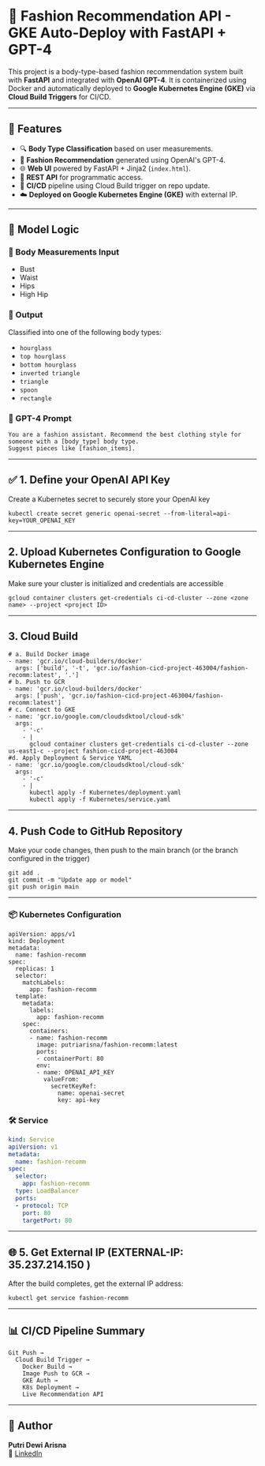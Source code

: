# 👗 Fashion Recommendation API - GKE Auto-Deploy with FastAPI + GPT-4

This project is a body-type-based fashion recommendation system built with **FastAPI** and integrated with **OpenAI GPT-4**. It is containerized using Docker and automatically deployed to **Google Kubernetes Engine (GKE)** via **Cloud Build Triggers** for CI/CD.

---

## 📌 Features

- 🔍 **Body Type Classification** based on user measurements.
- 🧠 **Fashion Recommendation** generated using OpenAI's GPT-4.
- 🌐 **Web UI** powered by FastAPI + Jinja2 (`index.html`).
- 🔁 **REST API** for programmatic access.
- 🚀 **CI/CD** pipeline using Cloud Build trigger on repo update.
- ☁️ **Deployed on Google Kubernetes Engine (GKE)** with external IP.

---

## 🧠 Model Logic

### 📏 Body Measurements Input
- Bust
- Waist
- Hips
- High Hip

### 🧬 Output
Classified into one of the following body types:
- `hourglass`
- `top hourglass`
- `bottom hourglass`
- `inverted triangle`
- `triangle`
- `spoon`
- `rectangle`

### 💬 GPT-4 Prompt
```
You are a fashion assistant. Recommend the best clothing style for someone with a [body_type] body type.
Suggest pieces like [fashion_items].
```

---
## ✅ 1. Define your OpenAI API Key  
Create a Kubernetes secret to securely store your OpenAI key
```
kubectl create secret generic openai-secret --from-literal=api-key=YOUR_OPENAI_KEY
```
---
## 2. Upload Kubernetes Configuration to Google Kubernetes Engine
Make sure your cluster is initialized and credentials are accessible
```
gcloud container clusters get-credentials ci-cd-cluster --zone <zone name> --project <project ID>
```
---
## 3. Cloud Build 
```
# a. Build Docker image
- name: 'gcr.io/cloud-builders/docker'
  args: ['build', '-t', 'gcr.io/fashion-cicd-project-463004/fashion-recomm:latest', '.']
# b. Push to GCR
- name: 'gcr.io/cloud-builders/docker'
  args: ['push', 'gcr.io/fashion-cicd-project-463004/fashion-recomm:latest']
# c. Connect to GKE
- name: 'gcr.io/google.com/cloudsdktool/cloud-sdk'
  args:
    - '-c'
    - |
      gcloud container clusters get-credentials ci-cd-cluster --zone us-east1-c --project fashion-cicd-project-463004
#d. Apply Deployment & Service YAML
- name: 'gcr.io/google.com/cloudsdktool/cloud-sdk'
  args:
    - '-c'
    - |
      kubectl apply -f Kubernetes/deployment.yaml
      kubectl apply -f Kubernetes/service.yaml
```
---
## 4. Push Code to GitHub Repository
Make your code changes, then push to the main branch (or the branch configured in the trigger)
```
git add .
git commit -m "Update app or model"
git push origin main
```
---
### 📦 Kubernetes Configuration
```
apiVersion: apps/v1
kind: Deployment
metadata:
  name: fashion-recomm
spec:
  replicas: 1
  selector:
    matchLabels:
      app: fashion-recomm
  template:
    metadata:
      labels:
        app: fashion-recomm
    spec:
      containers:
      - name: fashion-recomm
        image: putriarisna/fashion-recomm:latest
        ports:
        - containerPort: 80
        env:
        - name: OPENAI_API_KEY
          valueFrom:
            secretKeyRef:
              name: openai-secret
              key: api-key
```

### 🛠️ Service
```yaml
kind: Service
apiVersion: v1
metadata:
  name: fashion-recomm
spec:
  selector:
    app: fashion-recomm
  type: LoadBalancer
  ports:
  - protocol: TCP
    port: 80
    targetPort: 80
```
---
## 🌐 5. Get External IP (EXTERNAL-IP: 35.237.214.150 )
After the build completes, get the external IP address:
```
kubectl get service fashion-recomm
```
---

## 📊 CI/CD Pipeline Summary

```text
Git Push →
  Cloud Build Trigger →
    Docker Build →
    Image Push to GCR →
    GKE Auth →
    K8s Deployment →
    Live Recommendation API
```
---
## 🧵 Author

**Putri Dewi Arisna**  
🔗 [LinkedIn](https://www.linkedin.com/in/putri-dewi-arisna/)  